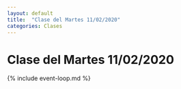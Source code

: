```yaml
---
layout: default
title:  "Clase del Martes 11/02/2020"
categories: Clases
---
```


# Clase del Martes 11/02/2020

{% include event-loop.md %}
